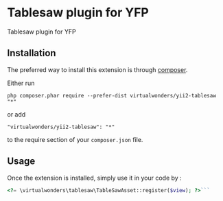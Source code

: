 Tablesaw plugin for YFP
=======================
Tablesaw plugin for YFP

Installation
------------

The preferred way to install this extension is through [composer](http://getcomposer.org/download/).

Either run

```
php composer.phar require --prefer-dist virtualwonders/yii2-tablesaw "*"
```

or add

```
"virtualwonders/yii2-tablesaw": "*"
```

to the require section of your `composer.json` file.


Usage
-----

Once the extension is installed, simply use it in your code by  :

```php
<?= \virtualwonders\tablesaw\TableSawAsset::register($view); ?>```